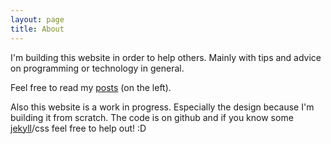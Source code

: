 ```yaml
---
layout: page
title: About
---
```


I'm building this website in order to help others. Mainly with tips and advice on programming or technology in
general.

Feel free to read my [posts](/posts) (on the left).

Also this website is a work in progress. Especially the design because I'm building it from scratch. The code is on
github and if you know some [jekyll](https://jekyllrb.com/)/css feel free to help out! :D
